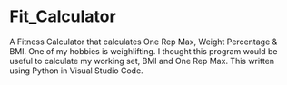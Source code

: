 # Fit_Calculator
A Fitness Calculator that calculates One Rep Max, Weight Percentage &amp; BMI.
One of my hobbies is weighlifting. I thought this program would be useful to calculate my working set, BMI and One Rep Max.
This written using Python in Visual Studio Code. 
